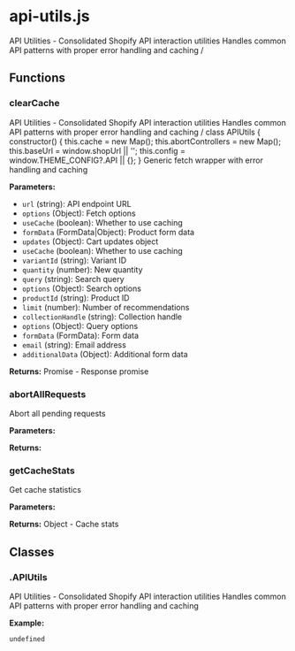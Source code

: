 # api-utils.js

API Utilities - Consolidated Shopify API interaction utilities Handles common API patterns with proper error handling and caching /


## Functions


### clearCache
API Utilities - Consolidated Shopify API interaction utilities Handles common API patterns with proper error handling and caching / class APIUtils { constructor() { this.cache = new Map(); this.abortControllers = new Map(); this.baseUrl = window.shopUrl || ''; this.config = window.THEME_CONFIG?.API || {}; } Generic fetch wrapper with error handling and caching

**Parameters:**
- `url` (string): API endpoint URL
- `options` (Object): Fetch options
- `useCache` (boolean): Whether to use caching
- `formData` (FormData|Object): Product form data
- `updates` (Object): Cart updates object
- `useCache` (boolean): Whether to use caching
- `variantId` (string): Variant ID
- `quantity` (number): New quantity
- `query` (string): Search query
- `options` (Object): Search options
- `productId` (string): Product ID
- `limit` (number): Number of recommendations
- `collectionHandle` (string): Collection handle
- `options` (Object): Query options
- `formData` (FormData): Form data
- `email` (string): Email address
- `additionalData` (Object): Additional form data

**Returns:** Promise - Response promise



### abortAllRequests
Abort all pending requests

**Parameters:**


**Returns:** 



### getCacheStats
Get cache statistics

**Parameters:**


**Returns:** Object - Cache stats






## Classes


### .APIUtils
API Utilities - Consolidated Shopify API interaction utilities Handles common API patterns with proper error handling and caching

**Example:**
```html
undefined
```


